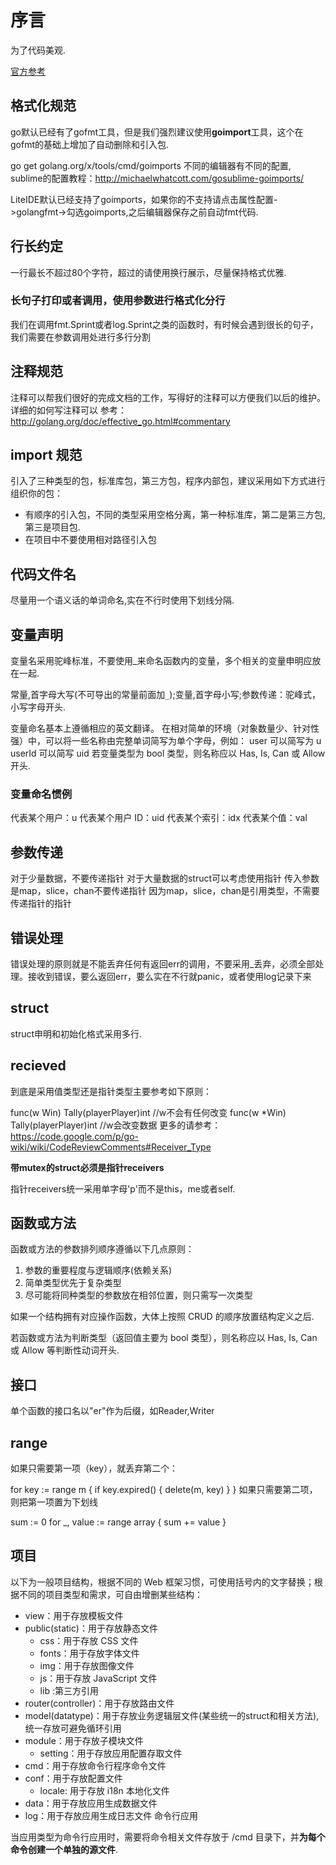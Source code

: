 # 序言

为了代码美观.

[官方参考](http://ilovers.sinaapp.com/doc/golang-specification.html)

## 格式化规范
go默认已经有了gofmt工具，但是我们强烈建议使用**goimport**工具，这个在gofmt的基础上增加了自动删除和引入包.

go get golang.org/x/tools/cmd/goimports
不同的编辑器有不同的配置, sublime的配置教程：http://michaelwhatcott.com/gosublime-goimports/

LiteIDE默认已经支持了goimports，如果你的不支持请点击属性配置->golangfmt->勾选goimports,之后编辑器保存之前自动fmt代码.

## 行长约定

一行最长不超过80个字符，超过的请使用换行展示，尽量保持格式优雅.

### 长句子打印或者调用，使用参数进行格式化分行

我们在调用fmt.Sprint或者log.Sprint之类的函数时，有时候会遇到很长的句子，我们需要在参数调用处进行多行分割

## 注释规范

注释可以帮我们很好的完成文档的工作，写得好的注释可以方便我们以后的维护。详细的如何写注释可以
参考：http://golang.org/doc/effective_go.html#commentary

## import 规范
引入了三种类型的包，标准库包，第三方包，程序内部包，建议采用如下方式进行组织你的包：
- 有顺序的引入包，不同的类型采用空格分离，第一种标准库，第二是第三方包,第三是项目包.
- 在项目中不要使用相对路径引入包

## 代码文件名
尽量用一个语义话的单词命名,实在不行时使用下划线分隔.

## 变量声明

变量名采用驼峰标准，不要使用_来命名函数内的变量，多个相关的变量申明应放在一起.

常量,首字母大写(不可导出的常量前面加`_`);变量,首字母小写;参数传递：驼峰式，小写字母开头.

变量命名基本上遵循相应的英文翻译。
在相对简单的环境（对象数量少、针对性强）中，可以将一些名称由完整单词简写为单个字母，例如：
user 可以简写为 u
userId 可以简写 uid
若变量类型为 bool 类型，则名称应以 Has, Is, Can 或 Allow 开头.

### 变量命名惯例

代表某个用户：u
代表某个用户 ID：uid
代表某个索引：idx
代表某个值：val

## 参数传递

对于少量数据，不要传递指针
对于大量数据的struct可以考虑使用指针
传入参数是map，slice，chan不要传递指针
因为map，slice，chan是引用类型，不需要传递指针的指针

## 错误处理

错误处理的原则就是不能丢弃任何有返回err的调用，不要采用_丢弃，必须全部处理。接收到错误，要么返回err，要么实在不行就panic，或者使用log记录下来

## struct

struct申明和初始化格式采用多行.

## recieved

到底是采用值类型还是指针类型主要参考如下原则：

func(w Win) Tally(playerPlayer)int    //w不会有任何改变
func(w *Win) Tally(playerPlayer)int    //w会改变数据
更多的请参考：https://code.google.com/p/go-wiki/wiki/CodeReviewComments#Receiver_Type

**带mutex的struct必须是指针receivers**

指针receivers统一采用单字母'p'而不是this，me或者self.

## 函数或方法

函数或方法的参数排列顺序遵循以下几点原则：
1. 参数的重要程度与逻辑顺序(依赖关系)
2. 简单类型优先于复杂类型
3. 尽可能将同种类型的参数放在相邻位置，则只需写一次类型

如果一个结构拥有对应操作函数，大体上按照 CRUD 的顺序放置结构定义之后.

若函数或方法为判断类型（返回值主要为 bool 类型），则名称应以 Has, Is, Can 或 Allow 等判断性动词开头.

## 接口

单个函数的接口名以"er"作为后缀，如Reader,Writer

## range
如果只需要第一项（key），就丢弃第二个：

for key := range m {
    if key.expired() {
        delete(m, key)
    }
}
如果只需要第二项，则把第一项置为下划线

sum := 0
for _, value := range array {
    sum += value
}

## 项目
以下为一般项目结构，根据不同的 Web 框架习惯，可使用括号内的文字替换；根据不同的项目类型和需求，可自由增删某些结构：

- view：用于存放模板文件
- public(static)：用于存放静态文件
    - css：用于存放 CSS 文件
    - fonts：用于存放字体文件
    - img：用于存放图像文件
    - js：用于存放 JavaScript 文件
    - lib :第三方引用
- router(controller)：用于存放路由文件
- model(datatype)：用于存放业务逻辑层文件(某些统一的struct和相关方法),统一存放可避免循环引用
- module：用于存放子模块文件
    - setting：用于存放应用配置存取文件
- cmd：用于存放命令行程序命令文件
- conf：用于存放配置文件
    - locale: 用于存放 i18n 本地化文件
- data：用于存放应用生成数据文件
- log：用于存放应用生成日志文件
命令行应用

当应用类型为命令行应用时，需要将命令相关文件存放于 /cmd 目录下，并**为每个命令创建一个单独的源文件**.

